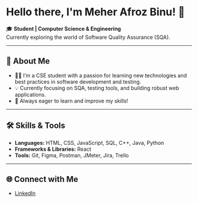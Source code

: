 
# Hello there, I'm Meher Afroz Binu! 👋

🎓 **Student | Computer Science & Engineering**  
Currently exploring the world of Software Quality Assurance (SQA).

---

## 🚀 About Me

- 👨‍💻 I’m a CSE student with a passion for learning new technologies and best practices in software development and testing.
- 💡 Currently focusing on SQA, testing tools, and building robust web applications.
- 🌱 Always eager to learn and improve my skills!

---

## 🛠️ Skills & Tools

- **Languages:** HTML, CSS, JavaScript, SQL, C++, Java, Python
- **Frameworks & Libraries:** React
- **Tools:** Git, Figma, Postman, JMeter, Jira, Trello

---



## 🌐 Connect with Me

- [LinkedIn](www.linkedin.com/in/meher-afroz-binu)

